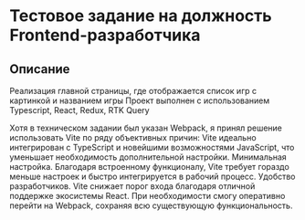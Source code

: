 # Тестовое задание на должность Frontend-разработчика

## Описание

Реализация главной страницы, где отображается список игр с картинкой и названием игры
Проект выполнен с использованием Typescript, React, Redux, RTK Query

Хотя в техническом задании был указан Webpack, я принял решение использовать Vite по ряду объективных причин:
Vite идеально интегрирован с TypeScript и новейшими возможностями JavaScript, что уменьшает необходимость дополнительной настройки.
Минимальная настройка. Благодаря встроенному функционалу, Vite требует гораздо меньше настроек и быстро интегрируется в рабочий процесс.
Удобство разработчиков. Vite снижает порог входа благодаря отличной поддержке экосистемы React.
При необходимости смогу оперативно перейти на Webpack, сохраняя всю существующую функциональность.
